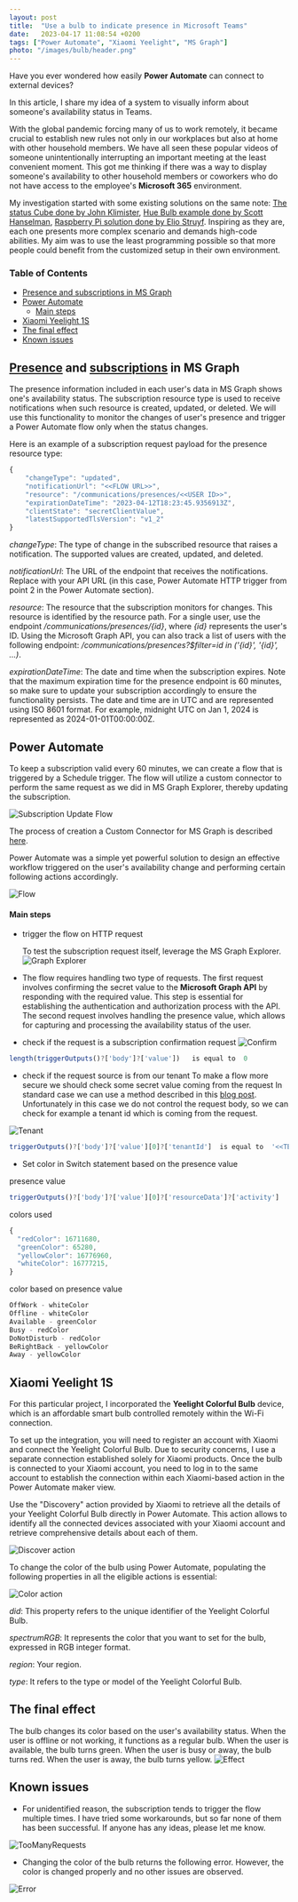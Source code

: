 ```yaml
---
layout: post
title:  "Use a bulb to indicate presence in Microsoft Teams"
date:   2023-04-17 11:08:54 +0200
tags: ["Power Automate", "Xiaomi Yeelight", "MS Graph"]
photo: "/images/bulb/header.png"
---
```


Have you ever wondered how easily **Power Automate** can connect to external devices? 

In this article, I share my idea of a system to visually inform about someone's availability status in Teams.

With the global pandemic forcing many of us to work remotely, it became crucial to establish new rules not only in our workplaces but also at home with other household members. We have all seen these popular videos of someone unintentionally interrupting an important meeting at the least convenient moment. This got me thinking if there was a way to display someone's availability to other household members or coworkers who do not have access to the employee's **Microsoft 365** environment.

My investigation started with some existing solutions on the same note: [The status Cube done by John Klimister](https://www.blueboxes.co.uk/building-a-ms-teams-status-cube-with-the-graph-api-presence-subscriptions), [Hue Bulb example done by Scott Hanselman](https://www.hanselman.com/blog/mirroring-your-presence-status-from-the-microsoft-graph-in-teams-to-lifx-or-hue-bias-lighting), [Raspberry Pi solution done by Elio Struyf](https://www.eliostruyf.com/diy-building-busy-light-show-microsoft-teams-presence/). Inspiring as they are, each one presents more complex scenario and demands high-code abilities. My aim was to use the least programming possible so that more people could benefit from the customized setup in their own environment.

### Table of Contents
- [Presence and subscriptions in MS Graph](#presence-and-subscriptions-in-ms-graph)
- [Power Automate](#power-automate)
    - [Main steps](#main-steps)
- [Xiaomi Yeelight 1S](#xiaomi-yeelight-1s)
- [The final effect](#the-final-effect)
- [Known issues](#known-issues)

## [Presence](https://learn.microsoft.com/en-us/graph/api/resources/presence?view=graph-rest-1.0) and [subscriptions](https://learn.microsoft.com/en-us/graph/api/resources/subscription?view=graph-rest-1.0) in MS Graph

 The presence information included in each user's data in MS Graph shows one's availability status. The subscription resource type is used to receive notifications when such resource is created, updated, or deleted. We will use this functionality to monitor the changes of user's presence and trigger a Power Automate flow only when the status changes.
 
 Here is an example of a subscription request payload for the presence resource type:

```javascript
{
    "changeType": "updated",
    "notificationUrl": "<<FLOW URL>>",
    "resource": "/communications/presences/<<USER ID>>",
    "expirationDateTime": "2023-04-12T18:23:45.9356913Z",
    "clientState": "secretClientValue",
    "latestSupportedTlsVersion": "v1_2"
}
```

*changeType*: The type of change in the subscribed resource that raises a notification. The supported values are created, updated, and deleted.

*notificationUrl*: The URL of the endpoint that receives the notifications. Replace with your API URL (in this case, Power Automate HTTP trigger from point 2 in the Power Automate section).

*resource*: The resource that the subscription monitors for changes. This resource is identified by the resource path.  For a single user, use the endpoint */communications/presences/{id}*, where *{id}* represents the user's ID. Using the Microsoft Graph API, you can also track a list of users with the following endpoint: */communications/presences?$filter=id in ('{id}', '{id}', ...)*.

*expirationDateTime*: The date and time when the subscription expires. Note that the maximum expiration time for the presence endpoint is 60 minutes, so make sure to update your subscription accordingly to ensure the functionality persists. The date and time are in UTC and are represented using ISO 8601 format. For example, midnight UTC on Jan 1, 2024 is represented as 2024-01-01T00:00:00Z.

## Power Automate

To keep a subscription valid every 60 minutes, we can create a flow that is triggered by a Schedule trigger. The flow will utilize a custom connector to perform the same request as we did in MS Graph Explorer, thereby updating the subscription.

![Subscription Update Flow](/images/bulb/SubscriptionUpdate.png)

The process of creation a Custom Connector for MS Graph is described [here](https://medium.com/rapha%C3%ABl-pothin/create-a-custom-connector-for-microsoft-graph-581676585529).


Power Automate was a simple yet powerful solution to design an effective workflow triggered on the user's availability change and performing certain following actions accordingly.

![Flow](/images/bulb/fullFlow.png)

#### Main steps
* trigger the flow on HTTP request
  
  To test the subscription request itself, leverage the MS Graph Explorer.
![Graph Explorer](/images/bulb/GraphExplorer.png)

 * The flow requires handling two type of requests. The first request involves confirming the secret value to the **Microsoft Graph API** by responding with the required value. This step is essential for establishing the authentication and authorization process with the API. The second request involves handling the presence value, which allows for capturing and processing the availability status of the user.
  
 * check if the request is a subscription confirmation request
![Confirm](/images/bulb/requestType.png)

```javascript
length(triggerOutputs()?['body']?['value'])   is equal to  0
```

 * check if the request source is from our tenant
To make a flow more secure we should check some secret value coming from the request In standard case we can use a method described in this [blog post](https://elnathsoft.pl/steal-data-with-ms-flow/). Unfortunately in this case we do not control the request body, so we can check for example a tenant id which is coming from the request.
  
![Tenant](/images/bulb/TenantIdCheck.png)

```javascript
triggerOutputs()?['body']?['value'][0]?['tenantId']  is equal to  '<<TENANT ID>>'
```

* Set color in Switch statement based on the presence value

presence value
```javascript
triggerOutputs()?['body']?['value'][0]?['resourceData']?['activity']
```

colors used
```javascript
{
  "redColor": 16711680,
  "greenColor": 65280,
  "yellowColor": 16776960,
  "whiteColor": 16777215,
}
```

color based on presence value
```javascript
OffWork - whiteColor
Offline - whiteColor
Available - greenColor
Busy - redColor
DoNotDisturb - redColor
BeRightBack - yellowColor
Away - yellowColor
```

## Xiaomi Yeelight 1S

For this particular project, I incorporated the **Yeelight Colorful Bulb** device, which is an affordable smart bulb controlled remotely within the Wi-Fi connection.

To set up the integration, you will need to register an account with Xiaomi and connect the Yeelight Colorful Bulb. Due to security concerns, I use a separate connection established solely for Xiaomi products. Once the bulb is connected to your Xiaomi account, you need to log in to the same account to establish the connection within each Xiaomi-based action in the Power Automate maker view.

Use the "Discovery" action provided by Xiaomi to retrieve all the details of your Yeelight Colorful Bulb directly in Power Automate. This action allows to identify all the connected devices associated with your Xiaomi account and retrieve comprehensive details about each of them.

![Discover action](/images/bulb/DiscoverBulb.png)

To change the color of the bulb using Power Automate, populating the following properties in all the eligible actions is essential:

![Color action](/images/bulb/ColorBulb.png)

*did*: This property refers to the unique identifier of the Yeelight Colorful Bulb.

*spectrumRGB*: It represents the color that you want to set for the bulb, expressed in RGB integer format.

*region*: Your region.

*type*: It refers to the type or model of the Yeelight Colorful Bulb.

## The final effect
The bulb changes its color based on the user's availability status. When the user is offline or not working, it functions as a regular bulb. When the user is available, the bulb turns green. When the user is busy or away, the bulb turns red. When the user is away, the bulb turns yellow.
![Effect](/images/bulb/effect.png)


## Known issues

   * For unidentified reason, the subscription tends to trigger the flow multiple times. I have tried some workarounds, but so far none of them has been successful. If anyone has any ideas, please let me know.

![TooManyRequests](/images/bulb/TooManyRequests.png)


   * Changing the color of the bulb returns the following error. However, the color is changed properly and no other issues are observed.
   
![Error](/images/bulb/ChangeColorError.png)

